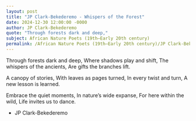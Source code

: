 ```yaml
---
layout: post
title: "JP Clark-Bekederemo - Whispers of the Forest"
date: 2024-12-30 12:00:00 -0000
author: JP Clark-Bekederemo
quote: "Through forests dark and deep,"
subject: African Nature Poets (19th–Early 20th century)
permalink: /African Nature Poets (19th–Early 20th century)/JP Clark-Bekederemo/JP Clark-Bekederemo - Whispers of the Forest
---
```


Through forests dark and deep,
Where shadows play and shift,
The whispers of the ancients,
Are gifts the branches lift.

A canopy of stories,
With leaves as pages turned,
In every twist and turn,
A new lesson is learned.

Embrace the quiet moments,
In nature’s wide expanse,
For here within the wild,
Life invites us to dance.

- JP Clark-Bekederemo
